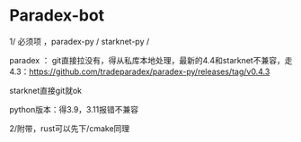 # Paradex-bot
1/ 必须项 ，paradex-py  /  starknet-py /  

paradex ： git直接拉没有，得从私库本地处理，最新的4.4和starknet不兼容，走4.3：https://github.com/tradeparadex/paradex-py/releases/tag/v0.4.3

starknet直接git就ok

python版本：得3.9，3.11报错不兼容

2/附带，rust可以先下/cmake同理
